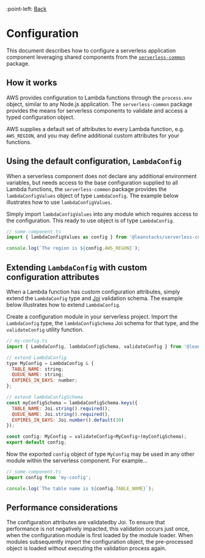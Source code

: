 :point-left: [Back](/README.md)

# Configuration

This document describes how to configure a serverless application component leveraging
shared components from the [`serverless-common`](/) package.

## How it works

AWS provides configuration to Lambda functions through the `process.env` object, similar to
any Node.js application. The `serverless-common` package provides the means for serverless
components to validate and access a typed configuration object.

AWS supplies a default set of attributes to every Lambda function, e.g. `AWS_REGION`, and
you may define additional custom attributes for your functions.

## Using the default configuration, `LambdaConfig`

When a serverless component does not declare any additional environment variables, but
needs access to the base configuration supplied to all Lambda functions, the
`serverless-common` package provides the `lambdaConfigValues` object of type `LambdaConfig`.
The example below illustrates how to use `lambdaConfigValues`.

Simply import `lambdaConfigValues` into any module which requires access to the configuration.
This ready to use object is of type `LambdaConfig`.

```js
// some-component.ts
import { lambdaConfigValues as config } from '@leanstacks/serverless-common';

console.log(`The region is ${config.AWS_REGON}`);
```

## Extending `LambdaConfig` with custom configuration attributes

When a Lambda function has custom configuration attributes, simply extend the `LambdaConfig` type
and [Joi](https://joi.dev/) validation schema. The example below illustrates how to extend `LambdaConfig`.

Create a configuration module in your serverless project. Import the `LambdaConfig` type, the
`lambdaConfigSchema` Joi schema for that type, and the `validateConfig` utility function.

```js
// my-config.ts
import { LambdaConfig, lambdaConfigSchema, validateConfig } from '@leanstacks/serverless-common';

// extend LambdaConfig
type MyConfig = LambdaConfig & {
  TABLE_NAME: string;
  QUEUE_NAME: string;
  EXPIRES_IN_DAYS: number;
};

// extend lambdaConfigSchema
const myConfigSchema = lambdaConfigSchema.keys({
  TABLE_NAME: Joi.string().required(),
  QUEUE_NAME: Joi.string().required(),
  EXPIRES_IN_DAYS: Joi.number().default(30)
});

const config: MyConfig = validateConfig<MyConfig>(myConfigSchema);
export default config;
```

Now the exported `config` object of type `MyConfig` may be used in any other module within the
serverless component. For example...

```js
// some-component.ts
import config from 'my-config';

console.log(`The table name is ${config.TABLE_NAME}`);
```

## Performance considerations

The configuration attributes are validatedby Joi. To ensure that performance is not negatively
impacted, this validation occurs just once, when the configuration module
is first loaded by the module loader. When modules subsequently import the configuration
object, the pre-processed object is loaded without executing the validation process again.
